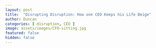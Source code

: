 ```yaml
---
layout: post
title:  "Disrupting Disruption: How one CEO Keeps his Life Beige"
author: Duncan
categories: [ disruption, CEO ]
image: assets/images/CFO-sitting.jpg
featured: false
hidden: false
---
```

